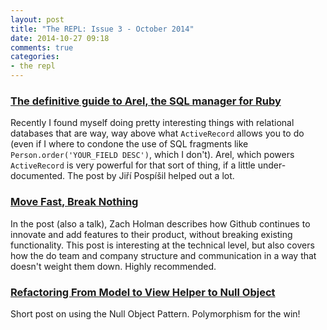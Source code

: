 ```yaml
---
layout: post
title: "The REPL: Issue 3 - October 2014"
date: 2014-10-27 09:18
comments: true
categories:
- the repl
---
```


### [The definitive guide to Arel, the SQL manager for Ruby][1]

Recently I found myself doing pretty interesting things with relational databases that are way, way above what `ActiveRecord` allows you to do (even if I where to condone the use of SQL fragments like `Person.order('YOUR_FIELD DESC')`, which I don't). Arel, which powers `ActiveRecord` is very powerful for that sort of thing, if a little under-documented. The post by Jiří Pospíšil helped out a lot.

### [Move Fast, Break Nothing][2]

In the post (also a talk), Zach Holman describes how Github continues to innovate and add features to their product, without breaking existing functionality. This post is interesting at the technical level, but also covers how the do team and company structure and communication in a way that doesn't weight them down. Highly recommended.

### [Refactoring From Model to View Helper to Null Object][3]

Short post on using the Null Object Pattern. Polymorphism for the win!


[1]: http://jpospisil.com/2014/06/16/the-definitive-guide-to-arel-the-sql-manager-for-ruby.html
[2]: http://zachholman.com/talk/move-fast-break-nothing/
[3]: http://robots.thoughtbot.com/from-model-logic-to-views-helpers-and-to-null-objects

